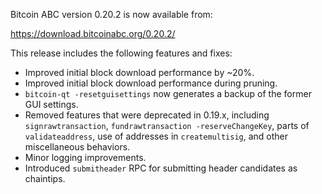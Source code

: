 Bitcoin ABC version 0.20.2 is now available from:

  <https://download.bitcoinabc.org/0.20.2/>

This release includes the following features and fixes:
 - Improved initial block download performance by ~20%.
 - Improved initial block download performance during pruning.
 - `bitcoin-qt -resetguisettings` now generates a backup of the former GUI settings.
 - Removed features that were deprecated in 0.19.x, including `signrawtransaction`,
   `fundrawtransaction -reserveChangeKey`, parts of `validateaddress`, use of
   addresses in `createmultisig`, and other miscellaneous behaviors.
 - Minor logging improvements.
 - Introduced `submitheader` RPC for submitting header candidates as chaintips.
